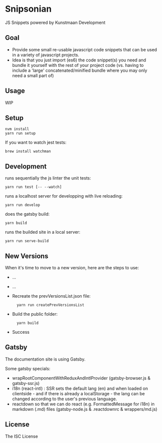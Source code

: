 # Snipsonian

JS Snippets powered by Kunstmaan Development


## Goal

* Provide some small re-usable javascript code snippets that can be used in a variety of javascript projects.
* Idea is that you just import (es6) the code snippet(s) you need and bundle it yourself with the rest of your project code (vs. having to include a 'large' concatenated/minified bundle where you may only need a small part of)

## Usage

WIP

## Setup

    nvm install
    yarn run setup

If you want to watch jest tests:

    brew install watchman

## Development

runs sequentially the js linter the unit tests:

    yarn run test [-- --watch]
    
runs a localhost server for developping with live reloading:

    yarn run develop
    
does the gatsby build:

    yarn build
    
runs the builded site in a local server:
    
    yarn run serve-build
    
## New Versions
When it's time to move to a new version, here are the steps to use: 

* ...
* ...
* Recreate the prevVersionsList.json file:

        yarn run createPrevVersionsList
        
* Build the public folder:

        yarn build

* Success
## Gatsby

The documentation site is using Gatsby.

Some gatsby specials:
* wrapRootComponentWithReduxAndIntlProvider (gatsby-browser.js & gatsby-ssr.js)
* i18n (react-intl) : SSR sets the default lang (en) and when loaded on clientside - 
and if there is already a localStorage - the lang can be changed according to the user's 
previous language.
* reactdown so that we can do react (e.g. FormattedMessage for i18n) in markdown (.md) 
files (gatsby-node.js & .reactdownrc & wrappers/md.js)

## License

The ISC License